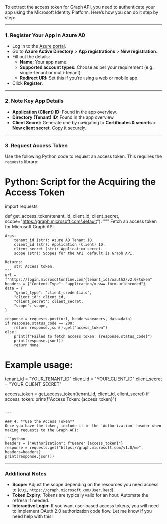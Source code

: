 To extract the access token for Graph API, you need to authenticate your app using the Microsoft Identity Platform. Here’s how you can do it step by step:

---

### 1. **Register Your App in Azure AD**
   - Log in to the [Azure portal](https://portal.azure.com/).
   - Go to **Azure Active Directory** > **App registrations** > **New registration**.
   - Fill out the details:
     - **Name:** Your app name.
     - **Supported account types:** Choose as per your requirement (e.g., single-tenant or multi-tenant).
     - **Redirect URI:** Set this if you’re using a web or mobile app.
   - Click **Register**.

---

### 2. **Note Key App Details**
   - **Application (Client) ID:** Found in the app overview.
   - **Directory (Tenant) ID:** Found in the app overview.
   - **Client Secret:** Generate one by navigating to **Certificates & secrets** > **New client secret**. Copy it securely.

---

### 3. **Request Access Token**
Use the following Python code to request an access token. This requires the `requests` library:

# Python: Script for the Acquiring the Access Token

import requests

def get_access_token(tenant_id, client_id, client_secret, scope="https://graph.microsoft.com/.default"):
    """
    Fetch an access token for Microsoft Graph API.

    Args:
        tenant_id (str): Azure AD Tenant ID.
        client_id (str): Application (Client) ID.
        client_secret (str): Application secret.
        scope (str): Scopes for the API, default is Graph API.

    Returns:
        str: Access token.
    """
    url = f"https://login.microsoftonline.com/{tenant_id}/oauth2/v2.0/token"
    headers = {"Content-Type": "application/x-www-form-urlencoded"}
    data = {
        "grant_type": "client_credentials",
        "client_id": client_id,
        "client_secret": client_secret,
        "scope": scope,
    }

    response = requests.post(url, headers=headers, data=data)
    if response.status_code == 200:
        return response.json().get("access_token")
    else:
        print(f"Failed to fetch access token: {response.status_code}")
        print(response.json())
        return None


# Example usage:
tenant_id = "YOUR_TENANT_ID"
client_id = "YOUR_CLIENT_ID"
client_secret = "YOUR_CLIENT_SECRET"

access_token = get_access_token(tenant_id, client_id, client_secret)
if access_token:
    print(f"Access Token: {access_token}")
```

---

### 4. **Use the Access Token**
Once you have the token, include it in the `Authorization` header when making requests to the Graph API:

```python
headers = {"Authorization": f"Bearer {access_token}"}
response = requests.get("https://graph.microsoft.com/v1.0/me", headers=headers)
print(response.json())
```

---

### Additional Notes
- **Scope:** Adjust the scope depending on the resources you need access to (e.g., `https://graph.microsoft.com/User.Read`).
- **Token Expiry:** Tokens are typically valid for an hour. Automate the refresh if needed.
- **Interactive Login:** If you want user-based access tokens, you will need to implement OAuth 2.0 authorization code flow. Let me know if you need help with this!